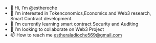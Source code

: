 - 👋 Hi, I’m @estheroche
- 👀 I’m interested in Tokenconomics,Economics and Web3 research, Smart Contract development.
- 🌱 I’m currently learning smart contract Security and Auditing
- 💞️ I’m looking to collaborate on Web3 Project
- 📫 How to reach me estheraladioche569@gmail.com

<!---
estheroche/estheroche is a ✨ special ✨ repository because its `README.md` (this file) appears on your GitHub profile.
You can click the Preview link to take a look at your changes.
--->
